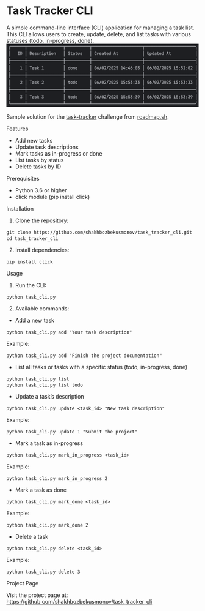 # Task Tracker CLI

A simple command-line interface (CLI) application for managing a task list. This CLI allows users to create, update, delete, and list tasks with various statuses (todo, in-progress, done).
![image](/task_cli-show.png)

Sample solution for the [task-tracker](https://roadmap.sh/projects/task-tracker) challenge from [roadmap.sh](https://roadmap.sh).

Features
- Add new tasks
- Update task descriptions
- Mark tasks as in-progress or done
- List tasks by status
- Delete tasks by ID

Prerequisites
- Python 3.6 or higher
-  click module (pip install click)

Installation
1. Clone the repository:
```
git clone https://github.com/shakhbozbekusmonov/task_tracker_cli.git 
cd task_tracker_cli
```

2. Install dependencies:
```
pip install click
```


Usage
1. Run the CLI:
```
python task_cli.py
```
2. Available commands:
- Add a new task
```
python task_cli.py add "Your task description"
```

Example:
```
python task_cli.py add "Finish the project documentation"
```
- List all tasks or tasks with a specific status (todo, in-progress, done)

```
python task_cli.py list
python task_cli.py list todo
```

- Update a task’s description
```
python task_cli.py update <task_id> "New task description"
```

Example:
```
python task_cli.py update 1 "Submit the project"
```

- Mark a task as in-progress
```
python task_cli.py mark_in_progress <task_id>
```

Example:
```
python task_cli.py mark_in_progress 2
```

- Mark a task as done
```
python task_cli.py mark_done <task_id>
```

Example:
```
python task_cli.py mark_done 2
```

- Delete a task
```
python task_cli.py delete <task_id>
```

Example:
```
python task_cli.py delete 3
```


Project Page

Visit the project page at: https://github.com/shakhbozbekusmonov/task_tracker_cli
